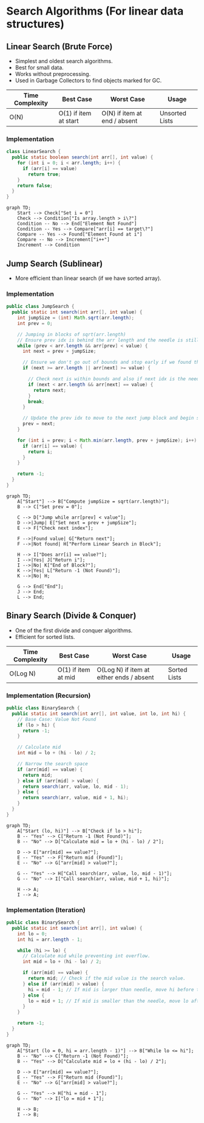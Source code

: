 # Search Algorithms (For linear data structures)

## Linear Search (Brute Force)

- Simplest and oldest search algorithms.
- Best for small data.
- Works without preprocessing.
- Used in Garbage Collectors to find objects marked for GC.

| Time Complexity | Best Case             | Worst Case                   | Usage          |
| --------------- | --------------------- | ---------------------------- | -------------- |
| O(N)            | O(1) if item at start | O(N) if item at end / absent | Unsorted Lists |

### Implementation

```java
class LinearSearch {
  public static boolean search(int arr[], int value) {
    for (int i = 0; i < arr.length; i++) {
      if (arr[i] == value)
        return true;
    }
    return false;
  }
}
```

```mermaid
graph TD;
    Start --> Check["Set i = 0"]
    Check --> Condition["Is array.length > i\?"]
    Condition -- No --> End["Element Not Found"]
    Condition -- Yes --> Compare["arr[i] == target\?"]
    Compare -- Yes --> Found["Element Found at i"]
    Compare -- No --> Increment["i++"]
    Increment --> Condition
```

## Jump Search (Sublinear)

- More efficient than linear search (if we have sorted array).

### Implementation

```java
public class JumpSearch {
  public static int search(int arr[], int value) {
    int jumpSize = (int) Math.sqrt(arr.length);
    int prev = 0;

    // Jumping in blocks of sqrt(arr.length)
    // Ensure prev idx is behind the arr length and the needle is still ahead.
    while (prev < arr.length && arr[prev] < value) {
      int next = prev + jumpSize;

      // Ensure we don't go out of bounds and stop early if we found the needle.
      if (next >= arr.length || arr[next] >= value) {

        // Check next is within bounds and also if next idx is the needle.
        if (next < arr.length && arr[next] == value) {
          return next;
        }
        break;
      }

      // Update the prev idx to move to the next jump block and begin search
      prev = next;
    }

    for (int i = prev; i < Math.min(arr.length, prev + jumpSize); i++) {
      if (arr[i] == value) {
        return i;
      }
    }

    return -1;
  }
}
```

```mermaid
graph TD;
    A["Start"] --> B["Compute jumpSize = sqrt(arr.length)"];
    B --> C["Set prev = 0"];

    C --> D["Jump while arr[prev] < value"];
    D -->|Jump| E["Set next = prev + jumpSize"];
    E --> F["Check next index"];

    F -->|Found value| G["Return next"];
    F -->|Not found| H["Perform Linear Search in Block"];

    H --> I["Does arr[i] == value?"];
    I -->|Yes| J["Return i"];
    I -->|No| K["End of Block?"];
    K -->|Yes| L["Return -1 (Not Found)"];
    K -->|No| H;

    G --> End["End"];
    J --> End;
    L --> End;

```

## Binary Search (Divide & Conquer)

- One of the first divide and conquer algorithms.
- Efficient for sorted lists.

| Time Complexity | Best Case           | Worst Case                               | Usage        |
| --------------- | ------------------- | ---------------------------------------- | ------------ |
| O(Log N)        | O(1) if item at mid | O(Log N) if item at either ends / absent | Sorted Lists |

### Implementation (Recursion)

```java
public class BinarySearch {
  public static int search(int arr[], int value, int lo, int hi) {
    // Base Case: Value Not Found
    if (lo > hi) {
      return -1;
    }

    // Calculate mid
    int mid = lo + (hi - lo) / 2;

    // Narrow the search space
    if (arr[mid] == value) {
      return mid;
    } else if (arr[mid] > value) {
      return search(arr, value, lo, mid - 1);
    } else {
      return search(arr, value, mid + 1, hi);
    }
  }
}
```

```mermaid
graph TD;
    A["Start (lo, hi)"] --> B["Check if lo > hi"];
    B -- "Yes" --> C["Return -1 (Not Found)"];
    B -- "No" --> D["Calculate mid = lo + (hi - lo) / 2"];

    D --> E["arr[mid] == value?"];
    E -- "Yes" --> F["Return mid (Found)"];
    E -- "No" --> G["arr[mid] > value?"];

    G -- "Yes" --> H["Call search(arr, value, lo, mid - 1)"];
    G -- "No" --> I["Call search(arr, value, mid + 1, hi)"];

    H --> A;
    I --> A;

```

### Implementation (Iteration)

```java
public class BinarySearch {
  public static int search(int arr[], int value) {
    int lo = 0;
    int hi = arr.length - 1;

    while (hi >= lo) {
      // Calculate mid while preventing int overflow.
      int mid = lo + (hi - lo) / 2;

      if (arr[mid] == value) {
        return mid; // Check if the mid value is the search value.
      } else if (arr[mid] > value) {
        hi = mid - 1; // If mid is larger than needle, move hi before the mid.
      } else {
        lo = mid + 1; // If mid is smaller than the needle, move lo after the mid.
      }
    }

    return -1;
  }
}
```

```mermaid
graph TD;
    A["Start (lo = 0, hi = arr.length - 1)"] --> B["While lo <= hi"];
    B -- "No" --> C["Return -1 (Not Found)"];
    B -- "Yes" --> D["Calculate mid = lo + (hi - lo) / 2"];

    D --> E["arr[mid] == value?"];
    E -- "Yes" --> F["Return mid (Found)"];
    E -- "No" --> G["arr[mid] > value?"];

    G -- "Yes" --> H["hi = mid - 1"];
    G -- "No" --> I["lo = mid + 1"];

    H --> B;
    I --> B;

```

